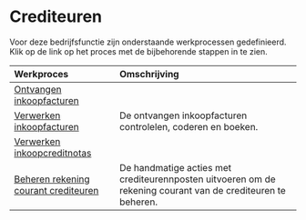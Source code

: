 # Crediteuren

Voor deze bedrijfsfunctie zijn onderstaande werkprocessen gedefinieerd. Klik op de link op het proces met de bijbehorende stappen in te zien.

Werkproces | Omschrijving
:--- | :---
[Ontvangen inkoopfacturen](ontvangen-inkoopfacturen/) | 
[Verwerken inkoopfacturen](verwerken-inkoopfacturen/) | De ontvangen inkoopfacturen controlelen, coderen en boeken.
[Verwerken inkoopcreditnotas](verwerken-inkoopcreditnotas/) | 
[Beheren rekening courant crediteuren](beheren-rekening-courant-crediteuren/) | De handmatige acties met crediteurennposten uitvoeren om de rekening courant van de crediteuren te beheren.
